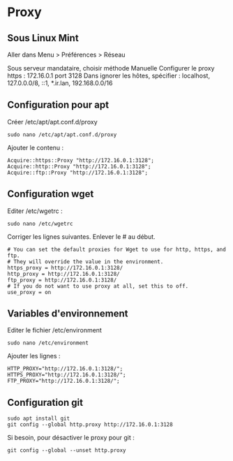 # Proxy

## Sous Linux Mint
Aller dans Menu > Préférences > Réseau

Sous serveur mandataire, choisir méthode Manuelle
Configurer le proxy https : 172.16.0.1 port 3128
Dans ignorer les hôtes, spécifier :
localhost, 127.0.0.0/8, ::1, *.ir.lan, 192.168.0.0/16

## Configuration pour apt
Créer /etc/apt/apt.conf.d/proxy
```
sudo nano /etc/apt/apt.conf.d/proxy
```
Ajouter le contenu :
```
Acquire::https::Proxy "http://172.16.0.1:3128";
Acquire::http::Proxy "http://172.16.0.1:3128";
Acquire::ftp::Proxy "http://172.16.0.1:3128";
```

## Configuration wget

Editer /etc/wgetrc :
```
sudo nano /etc/wgetrc
```
Corriger les lignes suivantes. Enlever le # au début.
```
# You can set the default proxies for Wget to use for http, https, and ftp.
# They will override the value in the environment.
https_proxy = http://172.16.0.1:3128/
http_proxy = http://172.16.0.1:3128/
ftp_proxy = http://172.16.0.1:3128/
# If you do not want to use proxy at all, set this to off.
use_proxy = on
```
## Variables d'environnement

Editer le fichier /etc/environment
```
sudo nano /etc/environment
```
Ajouter les lignes :
```
HTTP_PROXY="http://172.16.0.1:3128/";
HTTPS_PROXY="http://172.16.0.1:3128/";
FTP_PROXY="http://172.16.0.1:3128/";
```
## Configuration git

```
sudo apt install git
git config --global http.proxy http://172.16.0.1:3128
```

Si besoin, pour désactiver le proxy pour git :

```
git config --global --unset http.proxy
```

